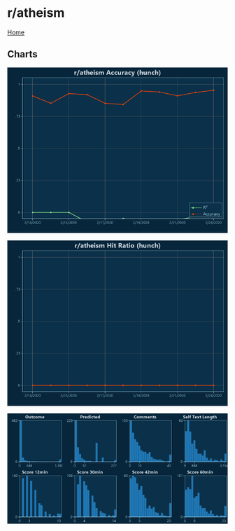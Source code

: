 # r/atheism

[Home](../index.md)

## Charts

![r/atheism R² (hunch)](../images/hunch_atheism_Accuracy.png "r/atheism R² (hunch)")

![r/atheism Hit Ratio (hunch)](../images/hunch_atheism_HitRatio.png "r/atheism Hit Ratio (hunch)")

![r/atheism Distributions (hunch)](../images/hunch_atheism_Distributions.png "r/atheism Distributions (hunch)")

